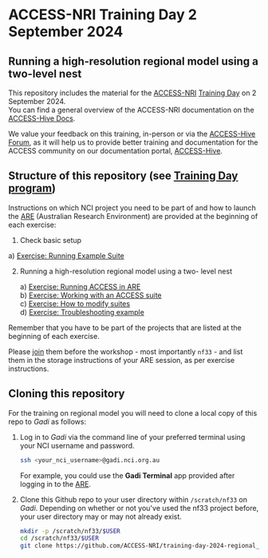 #  ACCESS-NRI Training Day 2 September 2024 
##  Running a high-resolution regional model using a two-level nest

This repository includes the material for the <a href="https://www.access-nri.org.au" target="_black">ACCESS-NRI</a> <a href="https://www.access-nri.org.au/event/access-training-day-2024/" target="_black">Training Day</a> on 2 September 2024.  
You can find a general overview of the ACCESS-NRI documentation on the <a href="https://access-hive.org.au" target="_blank">ACCESS-Hive Docs</a>.  

We value your feedback on this training, in-person or via the <a href="https://forum.access-hive.org.au/" target="_blank">ACCESS-Hive Forum</a>, as it will help us to provide better training and documentation for the ACCESS community on our documentation portal, <a href="https://access-hive.org.au" target="_blank">ACCESS-Hive</a>.

## Structure of this repository (see <a href="https://www.access-nri.org.au/event/access-training-day-2-september-2024/" target="_blank">Training Day program</a>)

Instructions on which NCI project you need to be part of and how to launch the <a href="https://are.nci.org.au" target="_blank">ARE</a> (Australian Research Environment) are provided at the beginning of each exercise:

1. Check basic setup

a) [Exercise: Running Example Suite](https://opus.nci.org.au/display/DAE/Cylc+7+suite+run+example%3A++u-cq161)

2. Running a high-resolution regional model using a two- level nest

   a) [Exercise: Running ACCESS in ARE](https://github.com/ACCESS-NRI/training-day-2024-regional_model/blob/main/access_rose_cylc/rose_cylc_example.md)  
   b) [Exercise: Working with an ACCESS suite](https://github.com/ACCESS-NRI/training-day-2024-regional_model/blob/main/access_rose_cylc/ex1_runlength.md)  
   c) [Exercise: How to modify suites](https://github.com/ACCESS-NRI/training-day-2024-regional_model/blob/main/access_rose_cylc/ex2_co2.md) <br>
   d) [Exercise: Troubleshooting example](https://github.com/ACCESS-NRI/training-day-2024-regional_model/blob/main/access_rose_cylc/ex3_troubleshooting.md)

Remember that you have to be part of the projects that are listed at the beginning of each exercise.

Please <a href="https://my.nci.org.au/mancini/" target="_blank">join</a> them before the workshop - most importantly `nf33` - and list them in the storage instructions of your ARE session, as per exercise instructions.

## Cloning this repository

For the training on regional model you will need to clone a local copy of this repo to <i>Gadi</i> as follows: 

1. Log in to <i>Gadi</i> via the command line of your preferred terminal using your NCI username and password.

   ```bash
   ssh <your_nci_username>@gadi.nci.org.au
   ```

   For example, you could use the **Gadi Terminal** app provided after logging in to the <a href="https://are.nci.org.au" target="_blank">ARE</a>.
   
2. Clone this Github repo to your user directory within `/scratch/nf33` on <i>Gadi</i>. Depending on whether or not you've used the nf33 project before, your user directory may or may not already exist.

   ```bash
   mkdir -p /scratch/nf33/$USER
   cd /scratch/nf33/$USER
   git clone https://github.com/ACCESS-NRI/training-day-2024-regional_model.git
   ```
